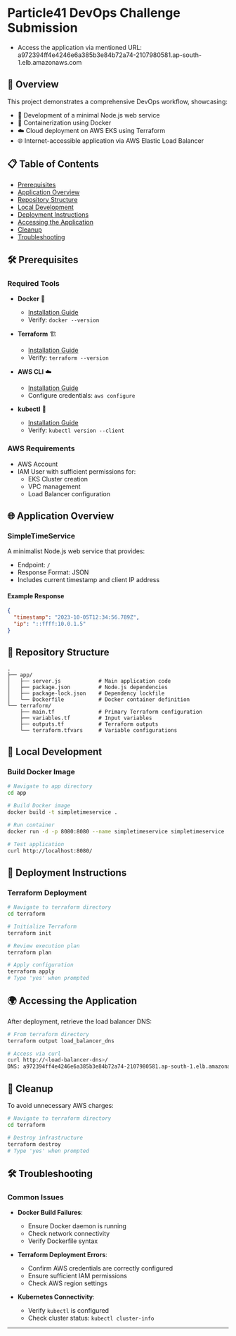 # Particle41 DevOps Challenge Submission
  - Access the application via mentioned URL: a972394ff4e4246e6a385b3e84b72a74-2107980581.ap-south-1.elb.amazonaws.com

## 🌟 Overview

This project demonstrates a comprehensive DevOps workflow, showcasing:
- 🚀 Development of a minimal Node.js web service
- 🐳 Containerization using Docker
- ☁️ Cloud deployment on AWS EKS using Terraform
- 🌐 Internet-accessible application via AWS Elastic Load Balancer

## 📋 Table of Contents
- [Prerequisites](#-prerequisites)
- [Application Overview](#-application-overview)
- [Repository Structure](#-repository-structure)
- [Local Development](#-local-development)
- [Deployment Instructions](#-deployment-instructions)
- [Accessing the Application](#-accessing-the-application)
- [Cleanup](#-cleanup)
- [Troubleshooting](#-troubleshooting)

## 🛠 Prerequisites

### Required Tools
- **Docker** 🐳
  - [Installation Guide](https://docs.docker.com/get-docker/)
  - Verify: `docker --version`

- **Terraform** 🏗
  - [Installation Guide](https://developer.hashicorp.com/terraform/downloads)
  - Verify: `terraform --version`

- **AWS CLI** ☁️
  - [Installation Guide](https://docs.aws.amazon.com/cli/latest/userguide/install-cliv2.html)
  - Configure credentials: `aws configure`

- **kubectl** 🧩
  - [Installation Guide](https://kubernetes.io/docs/tasks/tools/)
  - Verify: `kubectl version --client`

### AWS Requirements
- AWS Account
- IAM User with sufficient permissions for:
  - EKS Cluster creation
  - VPC management
  - Load Balancer configuration

## 🌐 Application Overview

### SimpleTimeService

A minimalist Node.js web service that provides:
- Endpoint: `/`
- Response Format: JSON
- Includes current timestamp and client IP address

#### Example Response
```json
{
  "timestamp": "2023-10-05T12:34:56.789Z",
  "ip": "::ffff:10.0.1.5"
}
```

## 📂 Repository Structure

```
.
├── app/
│   ├── server.js            # Main application code
│   ├── package.json         # Node.js dependencies
│   ├── package-lock.json    # Dependency lockfile
│   └── Dockerfile           # Docker container definition
└── terraform/
    ├── main.tf              # Primary Terraform configuration
    ├── variables.tf         # Input variables
    ├── outputs.tf           # Terraform outputs
    └── terraform.tfvars     # Variable configurations
```

## 🚧 Local Development

### Build Docker Image
```bash
# Navigate to app directory
cd app

# Build Docker image
docker build -t simpletimeservice .

# Run container
docker run -d -p 8080:8080 --name simpletimeservice simpletimeservice

# Test application
curl http://localhost:8080/
```

## 🚀 Deployment Instructions

### Terraform Deployment
```bash
# Navigate to terraform directory
cd terraform

# Initialize Terraform
terraform init

# Review execution plan
terraform plan

# Apply configuration
terraform apply
# Type 'yes' when prompted
```

## 🌍 Accessing the Application

After deployment, retrieve the load balancer DNS:
```bash
# From terraform directory
terraform output load_balancer_dns

# Access via curl
curl http://<load-balancer-dns>/ 
DNS: a972394ff4e4246e6a385b3e84b72a74-2107980581.ap-south-1.elb.amazonaws.com
```

## 🧹 Cleanup

To avoid unnecessary AWS charges:
```bash
# Navigate to terraform directory
cd terraform

# Destroy infrastructure
terraform destroy
# Type 'yes' when prompted
```

## 🛠 Troubleshooting

### Common Issues
- **Docker Build Failures**: 
  - Ensure Docker daemon is running
  - Check network connectivity
  - Verify Dockerfile syntax

- **Terraform Deployment Errors**:
  - Confirm AWS credentials are correctly configured
  - Ensure sufficient IAM permissions
  - Check AWS region settings

- **Kubernetes Connectivity**:
  - Verify `kubectl` is configured
  - Check cluster status: `kubectl cluster-info`


---